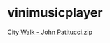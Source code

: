 # vinimusicplayer

[City Walk - John Patitucci.zip](https://github.com/ptvinay25/vinimusicplayer/files/12788512/City.Walk.-.John.Patitucci.zip)
